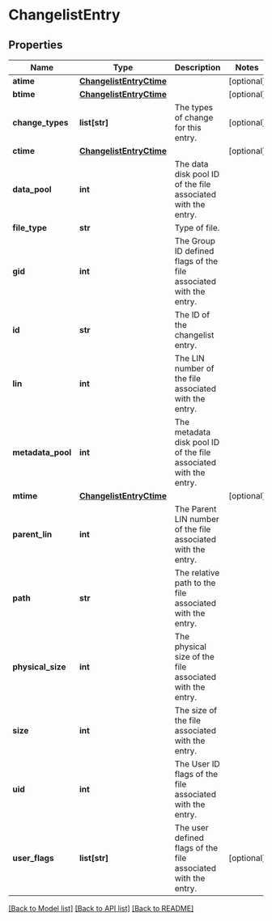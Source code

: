 # ChangelistEntry

## Properties
Name | Type | Description | Notes
------------ | ------------- | ------------- | -------------
**atime** | [**ChangelistEntryCtime**](ChangelistEntryCtime.md) |  | [optional] 
**btime** | [**ChangelistEntryCtime**](ChangelistEntryCtime.md) |  | [optional] 
**change_types** | **list[str]** | The types of change for this entry. | [optional] 
**ctime** | [**ChangelistEntryCtime**](ChangelistEntryCtime.md) |  | [optional] 
**data_pool** | **int** | The data disk pool ID of the file associated with the entry. | 
**file_type** | **str** | Type of file. | 
**gid** | **int** | The Group ID defined flags of the file associated with the entry. | 
**id** | **str** | The ID of the changelist entry. | 
**lin** | **int** | The LIN number of the file associated with the entry. | 
**metadata_pool** | **int** | The metadata disk pool ID of the file associated with the entry. | 
**mtime** | [**ChangelistEntryCtime**](ChangelistEntryCtime.md) |  | [optional] 
**parent_lin** | **int** | The Parent LIN number of the file associated with the entry. | 
**path** | **str** | The relative path to the file associated with the entry. | 
**physical_size** | **int** | The physical size of the file associated with the entry. | 
**size** | **int** | The size of the file associated with the entry. | 
**uid** | **int** | The User ID flags of the file associated with the entry. | 
**user_flags** | **list[str]** | The user defined flags of the file associated with the entry. | [optional] 

[[Back to Model list]](../README.md#documentation-for-models) [[Back to API list]](../README.md#documentation-for-api-endpoints) [[Back to README]](../README.md)


